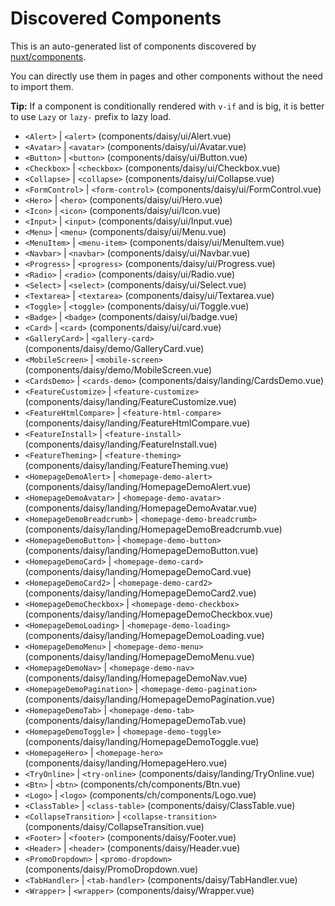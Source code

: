 # Discovered Components

This is an auto-generated list of components discovered by [nuxt/components](https://github.com/nuxt/components).

You can directly use them in pages and other components without the need to import them.

**Tip:** If a component is conditionally rendered with `v-if` and is big, it is better to use `Lazy` or `lazy-` prefix to lazy load.

- `<Alert>` | `<alert>` (components/daisy/ui/Alert.vue)
- `<Avatar>` | `<avatar>` (components/daisy/ui/Avatar.vue)
- `<Button>` | `<button>` (components/daisy/ui/Button.vue)
- `<Checkbox>` | `<checkbox>` (components/daisy/ui/Checkbox.vue)
- `<Collapse>` | `<collapse>` (components/daisy/ui/Collapse.vue)
- `<FormControl>` | `<form-control>` (components/daisy/ui/FormControl.vue)
- `<Hero>` | `<hero>` (components/daisy/ui/Hero.vue)
- `<Icon>` | `<icon>` (components/daisy/ui/Icon.vue)
- `<Input>` | `<input>` (components/daisy/ui/Input.vue)
- `<Menu>` | `<menu>` (components/daisy/ui/Menu.vue)
- `<MenuItem>` | `<menu-item>` (components/daisy/ui/MenuItem.vue)
- `<Navbar>` | `<navbar>` (components/daisy/ui/Navbar.vue)
- `<Progress>` | `<progress>` (components/daisy/ui/Progress.vue)
- `<Radio>` | `<radio>` (components/daisy/ui/Radio.vue)
- `<Select>` | `<select>` (components/daisy/ui/Select.vue)
- `<Textarea>` | `<textarea>` (components/daisy/ui/Textarea.vue)
- `<Toggle>` | `<toggle>` (components/daisy/ui/Toggle.vue)
- `<Badge>` | `<badge>` (components/daisy/ui/badge.vue)
- `<Card>` | `<card>` (components/daisy/ui/card.vue)
- `<GalleryCard>` | `<gallery-card>` (components/daisy/demo/GalleryCard.vue)
- `<MobileScreen>` | `<mobile-screen>` (components/daisy/demo/MobileScreen.vue)
- `<CardsDemo>` | `<cards-demo>` (components/daisy/landing/CardsDemo.vue)
- `<FeatureCustomize>` | `<feature-customize>` (components/daisy/landing/FeatureCustomize.vue)
- `<FeatureHtmlCompare>` | `<feature-html-compare>` (components/daisy/landing/FeatureHtmlCompare.vue)
- `<FeatureInstall>` | `<feature-install>` (components/daisy/landing/FeatureInstall.vue)
- `<FeatureTheming>` | `<feature-theming>` (components/daisy/landing/FeatureTheming.vue)
- `<HomepageDemoAlert>` | `<homepage-demo-alert>` (components/daisy/landing/HomepageDemoAlert.vue)
- `<HomepageDemoAvatar>` | `<homepage-demo-avatar>` (components/daisy/landing/HomepageDemoAvatar.vue)
- `<HomepageDemoBreadcrumb>` | `<homepage-demo-breadcrumb>` (components/daisy/landing/HomepageDemoBreadcrumb.vue)
- `<HomepageDemoButton>` | `<homepage-demo-button>` (components/daisy/landing/HomepageDemoButton.vue)
- `<HomepageDemoCard>` | `<homepage-demo-card>` (components/daisy/landing/HomepageDemoCard.vue)
- `<HomepageDemoCard2>` | `<homepage-demo-card2>` (components/daisy/landing/HomepageDemoCard2.vue)
- `<HomepageDemoCheckbox>` | `<homepage-demo-checkbox>` (components/daisy/landing/HomepageDemoCheckbox.vue)
- `<HomepageDemoLoading>` | `<homepage-demo-loading>` (components/daisy/landing/HomepageDemoLoading.vue)
- `<HomepageDemoMenu>` | `<homepage-demo-menu>` (components/daisy/landing/HomepageDemoMenu.vue)
- `<HomepageDemoNav>` | `<homepage-demo-nav>` (components/daisy/landing/HomepageDemoNav.vue)
- `<HomepageDemoPagination>` | `<homepage-demo-pagination>` (components/daisy/landing/HomepageDemoPagination.vue)
- `<HomepageDemoTab>` | `<homepage-demo-tab>` (components/daisy/landing/HomepageDemoTab.vue)
- `<HomepageDemoToggle>` | `<homepage-demo-toggle>` (components/daisy/landing/HomepageDemoToggle.vue)
- `<HomepageHero>` | `<homepage-hero>` (components/daisy/landing/HomepageHero.vue)
- `<TryOnline>` | `<try-online>` (components/daisy/landing/TryOnline.vue)
- `<Btn>` | `<btn>` (components/ch/components/Btn.vue)
- `<Logo>` | `<logo>` (components/ch/components/Logo.vue)
- `<ClassTable>` | `<class-table>` (components/daisy/ClassTable.vue)
- `<CollapseTransition>` | `<collapse-transition>` (components/daisy/CollapseTransition.vue)
- `<Footer>` | `<footer>` (components/daisy/Footer.vue)
- `<Header>` | `<header>` (components/daisy/Header.vue)
- `<PromoDropdown>` | `<promo-dropdown>` (components/daisy/PromoDropdown.vue)
- `<TabHandler>` | `<tab-handler>` (components/daisy/TabHandler.vue)
- `<Wrapper>` | `<wrapper>` (components/daisy/Wrapper.vue)
